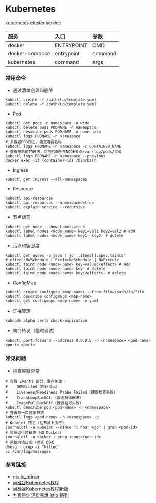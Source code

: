 # Kubernetes
kubernetes cluster service

| 服务 | 入口 | 参数 |
| :----- | :----- | :----- |
| docker | ENTRYPOINT | CMD |
| docker-compose | entrypoint | command |
| kubernetes | command | args |

### 常用命令
- 通过清单创建和删除
```
kubectl create -f /path/to/template.yaml
kubectl delete -f /path/to/template.yaml
```
- Pod
```
kubectl get pods -n namespace -o wide
kubectl delete pods PODNAME -n namespace
kubectl describe pods PODNAME -n namespace
kubectl logs PODNAME -n namespace
# 多容器POD日志，指定容器名称
kubectl logs PODNAME -n namespace -c CONTAINER_NAME
# 查看重启前的日志，对应POD所在NODE节点/var/log/pods/目录
kubectl logs PODNAME -n namespace --previous
docker exec -it {container-id} /bin/bash
```
- Ingress
```
kubectl get ingress --all-namespaces
```
- Resource
```
kubectl api-resources
kubectl api-resources --namespaced=true
kubectl explain service --recursive
```
- 节点标签
```
kubectl get node --show-labels=true
kubectl label nodes <node_name> key1=val1 key2=val2 # add
kubectl label nodes <node_name> key1- key2- # delete
```
- 污点和容忍度
```
kubectl get nodes -o json | jq '.items[].spec.taints'
# effect:NoSchedule | PreferNoSchedule | NoExecute
kubectl taint node <node-name> key=value:<effect> # add
kubectl taint node <node-name> key- # delete
kubectl taint node <node-name> key:<effect>- # delete
```
- ConfigMap
```
kubectl create configmap <map-name> --from-file=/path/to/file
kubectl describe configmaps <map-name>
kubectl get configmaps <map-name> -o yaml
```
- 证书管理
```
kubeadm alpha certs check-expiration
```
- 端口转发（临时调试）
```
kubectl port-forward --address 0.0.0.0 -n <namespace> <pod-name> <port>:<port>
```

### 常见问题
- 排查容器异常
```
# 查看 Events 部分，重点关注：
#    OOMKilled（内存溢出）
#    Liveness/Readiness Probe Failed（健康检查失败）
#    CrashLoopBackOff（容器持续崩溃）
#    ImagePullBackOff（镜像拉取失败）
kubectl describe pod <pod-name> -n <namespace>
# 查看前一次容器日志
kubectl logs <pod-name> -n <namespace> -p
# Kubelet 日志（在节点上执行）
journalctl -u kubelet --since "1 hour ago" | grep <pod-id>
# 容器运行时日志（如 Docker）
journalctl -u docker | grep <container-id>
# 系统内核日志（排查 OOM）
dmesg | grep -i "killed"
vi /var/log/messages
```

### 参考链接
- [gcr.io_mirror](https://github.com/anjia0532/gcr.io_mirror)
- [尚硅谷Kubernetes教程](https://www.bilibili.com/video/BV1w4411y7Go)
- [尚硅谷Kubernetes教程新版](https://www.bilibili.com/video/BV1GT4y1A756)
- [九析带你轻松完爆 istio 系列](https://www.bilibili.com/video/BV1vE411p7wX)
